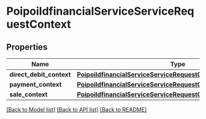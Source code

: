 # PoipoiIdfinancialServiceServiceRequestContext

## Properties
Name | Type | Description | Notes
------------ | ------------- | ------------- | -------------
**direct_debit_context** | [**PoipoiIdfinancialServiceServiceRequestContextDirectDebitContext**](PoipoiIdfinancialServiceServiceRequestContextDirectDebitContext.md) |  | [optional] 
**payment_context** | [**PoipoiIdfinancialServiceServiceRequestContextPaymentContext**](PoipoiIdfinancialServiceServiceRequestContextPaymentContext.md) |  | [optional] 
**sale_context** | [**PoipoiIdfinancialServiceServiceRequestContextSaleContext**](PoipoiIdfinancialServiceServiceRequestContextSaleContext.md) |  | [optional] 

[[Back to Model list]](../README.md#documentation-for-models) [[Back to API list]](../README.md#documentation-for-api-endpoints) [[Back to README]](../README.md)


